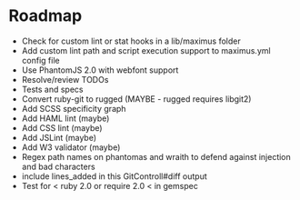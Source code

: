 # Roadmap

* Check for custom lint or stat hooks in a lib/maximus folder
* Add custom lint path and script execution support to maximus.yml config file
* Use PhantomJS 2.0 with webfont support
* Resolve/review TODOs
* Tests and specs
* Convert ruby-git to rugged (MAYBE - rugged requires libgit2)
* Add SCSS specificity graph
* Add HAML lint (maybe)
* Add CSS lint (maybe)
* Add JSLint (maybe)
* Add W3 validator (maybe)
* Regex path names on phantomas and wraith to defend against injection and bad characters
* include lines_added in this GitControll#diff output
* Test for < ruby 2.0 or require 2.0 < in gemspec
